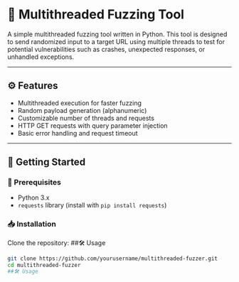 # 🧪 Multithreaded Fuzzing Tool

A simple multithreaded fuzzing tool written in Python. This tool is designed to send randomized input to a target URL using multiple threads to test for potential vulnerabilities such as crashes, unexpected responses, or unhandled exceptions.

---

## ⚙️ Features

- Multithreaded execution for faster fuzzing
- Random payload generation (alphanumeric)
- Customizable number of threads and requests
- HTTP GET requests with query parameter injection
- Basic error handling and request timeout

---

## 🚀 Getting Started

### 🔧 Prerequisites

- Python 3.x
- `requests` library (install with `pip install requests`)

### 📥 Installation

Clone the repository:
##🛠️ Usage

```bash
git clone https://github.com/yourusername/multithreaded-fuzzer.git
cd multithreaded-fuzzer
##🛠️ Usage
